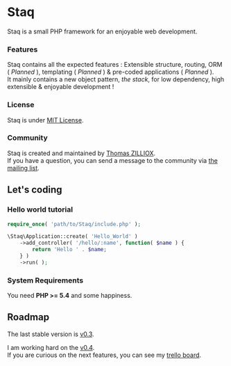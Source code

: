 Staq
======
Staq is a small PHP framework for an enjoyable web development.

### Features

Staq contains all the expected features : Extensible structure, routing, ORM ( *Planned* ), templating ( *Planned* ) & pre-coded applications ( *Planned* ). <br>
It mainly contains a new object pattern, *the stack*, for low dependency, high extensible & enjoyable development !

### License

Staq is under [MIT License](http://opensource.org/licenses/MIT).

### Community

Staq is created and maintained by [Thomas ZILLIOX](http://zilliox.me). <br>
If you have a question, you can send a message to the community via [the mailing list](mailto:staq-project@googlegroups.com). 



Let's coding
--------

### Hello world tutorial 

```php
require_once( 'path/to/Staq/include.php' );

\Staq\Application::create( 'Hello_World' )
    ->add_controller( '/hello/:name', function( $name ) {
        return 'Hello ' . $name;
    } )
    ->run( );
```

### System Requirements
You need **PHP >= 5.4** and some happiness.



Roadmap
--------
The last stable version is [v0.3](https://github.com/Pixel418/Staq).

I am working hard on the [v0.4](https://github.com/Pixel418/Staq/tree/develop). <br>
If you are curious on the next features, you can see my [trello board](https://trello.com/board/staq/50de3fe18942735c620000a9).

